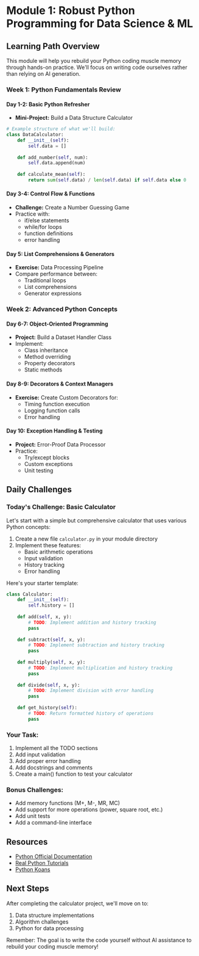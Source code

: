 # Module 1: Robust Python Programming for Data Science & ML

## Learning Path Overview

This module will help you rebuild your Python coding muscle memory through hands-on practice. We'll focus on writing code ourselves rather than relying on AI generation.

### Week 1: Python Fundamentals Review

#### Day 1-2: Basic Python Refresher
- **Mini-Project:** Build a Data Structure Calculator
```python
# Example structure of what we'll build:
class DataCalculator:
    def __init__(self):
        self.data = []
    
    def add_number(self, num):
        self.data.append(num)
    
    def calculate_mean(self):
        return sum(self.data) / len(self.data) if self.data else 0
```

#### Day 3-4: Control Flow & Functions
- **Challenge:** Create a Number Guessing Game
- Practice with:
  - if/else statements
  - while/for loops
  - function definitions
  - error handling

#### Day 5: List Comprehensions & Generators
- **Exercise:** Data Processing Pipeline
- Compare performance between:
  - Traditional loops
  - List comprehensions
  - Generator expressions

### Week 2: Advanced Python Concepts

#### Day 6-7: Object-Oriented Programming
- **Project:** Build a Dataset Handler Class
- Implement:
  - Class inheritance
  - Method overriding
  - Property decorators
  - Static methods

#### Day 8-9: Decorators & Context Managers
- **Exercise:** Create Custom Decorators for:
  - Timing function execution
  - Logging function calls
  - Error handling

#### Day 10: Exception Handling & Testing
- **Project:** Error-Proof Data Processor
- Practice:
  - Try/except blocks
  - Custom exceptions
  - Unit testing

## Daily Challenges

### Today's Challenge: Basic Calculator
Let's start with a simple but comprehensive calculator that uses various Python concepts:

1. Create a new file `calculator.py` in your module directory
2. Implement these features:
   - Basic arithmetic operations
   - Input validation
   - History tracking
   - Error handling

Here's your starter template:

```python
class Calculator:
    def __init__(self):
        self.history = []
    
    def add(self, x, y):
        # TODO: Implement addition and history tracking
        pass
    
    def subtract(self, x, y):
        # TODO: Implement subtraction and history tracking
        pass
    
    def multiply(self, x, y):
        # TODO: Implement multiplication and history tracking
        pass
    
    def divide(self, x, y):
        # TODO: Implement division with error handling
        pass
    
    def get_history(self):
        # TODO: Return formatted history of operations
        pass
```

### Your Task:
1. Implement all the TODO sections
2. Add input validation
3. Add proper error handling
4. Add docstrings and comments
5. Create a main() function to test your calculator

### Bonus Challenges:
- Add memory functions (M+, M-, MR, MC)
- Add support for more operations (power, square root, etc.)
- Add unit tests
- Add a command-line interface

## Resources
- [Python Official Documentation](https://docs.python.org/3/)
- [Real Python Tutorials](https://realpython.com/)
- [Python Koans](https://github.com/gregmalcolm/python_koans)

## Next Steps
After completing the calculator project, we'll move on to:
1. Data structure implementations
2. Algorithm challenges
3. Python for data processing

Remember: The goal is to write the code yourself without AI assistance to rebuild your coding muscle memory! 